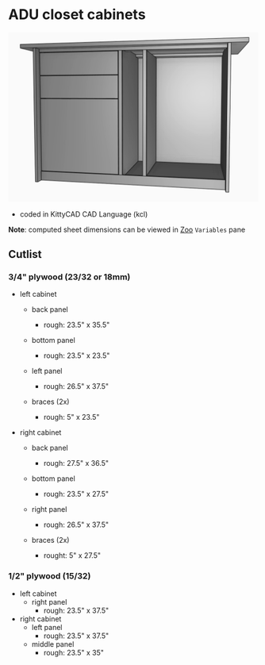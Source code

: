 # ADU closet cabinets
![image](./artifacts/rendered.jpg)

* coded in KittyCAD CAD Language (kcl)

**Note**: computed sheet dimensions can be viewed in [Zoo](zoo.dev) `Variables` pane

## Cutlist

### 3/4" plywood (23/32 or 18mm)
* left cabinet
    * back panel
        * rough: 23.5" x 35.5"
    * bottom panel
        * rough: 23.5" x 23.5"
    * left panel
        * rough: 26.5" x 37.5"

    * braces (2x)
        * rough: 5" x 23.5"

* right cabinet
    * back panel
        * rough: 27.5" x 36.5"
    * bottom panel
        * rough: 23.5" x 27.5"
    * right panel
        * rough: 26.5" x 37.5"

    * braces (2x)
        * rought: 5" x 27.5"

### 1/2" plywood (15/32)
* left cabinet
    * right panel
        * rough: 23.5" x 37.5"
* right cabinet
    * left panel
        * rough: 23.5" x 37.5"
    * middle panel
        * rough: 23.5" x 35"
